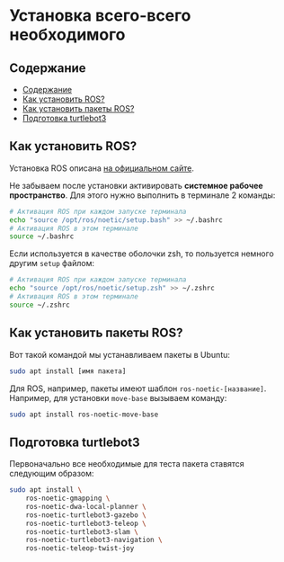 <!-- omit from toc -->
# Установка всего-всего необходимого 

## Содержание 

- [Содержание](#содержание)
- [Как установить ROS?](#как-установить-ros)
- [Как установить пакеты ROS?](#как-установить-пакеты-ros)
- [Подготовка turtlebot3](#подготовка-turtlebot3)

## Как установить ROS?

Установка ROS описана [на официальном сайте](http://wiki.ros.org/noetic/Installation/Ubuntu).

Не забываем после установки активировать **системное рабочее пространство**. Для этого нужно выполнить в терминале 2 команды:

```bash
# Активация ROS при каждом запуске терминала
echo "source /opt/ros/noetic/setup.bash" >> ~/.bashrc
# Активация ROS в этом терминале
source ~/.bashrc
```

Если используется в качестве оболочки zsh, то пользуется немного другим `setup` файлом:

```bash
# Активация ROS при каждом запуске терминала
echo "source /opt/ros/noetic/setup.zsh" >> ~/.zshrc
# Активация ROS в этом терминале
source ~/.zshrc
```

## Как установить пакеты ROS?

Вот такой командой мы устанавливаем пакеты в Ubuntu:

```bash
sudo apt install [имя пакета]
```

Для ROS, например, пакеты имеют шаблон `ros-noetic-[название]`. Например, для установки `move-base` вызываем команду: 

```bash
sudo apt install ros-noetic-move-base
```

## Подготовка turtlebot3

Первоначально все необходимые для теста пакета ставятся следующим образом:

```bash
sudo apt install \
    ros-noetic-gmapping \
    ros-noetic-dwa-local-planner \
    ros-noetic-turtlebot3-gazebo \
    ros-noetic-turtlebot3-teleop \
    ros-noetic-turtlebot3-slam \
    ros-noetic-turtlebot3-navigation \
    ros-noetic-teleop-twist-joy 
```